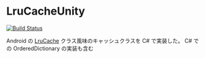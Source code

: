 # LruCacheUnity

[![Build Status](https://travis-ci.org/mtakagi/LruCacheUnity.svg?branch=master)](https://travis-ci.org/mtakagi/LruCacheUnity)

Android の [LruCache](https://developer.android.com/reference/android/util/LruCache.html) クラス風味のキャッシュクラスを C# で実装した。
C# での OrderedDictionary の実装も含む

